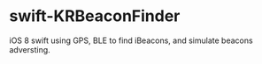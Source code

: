 swift-KRBeaconFinder
====================

iOS 8 swift using GPS, BLE to find iBeacons, and simulate beacons adversting.

